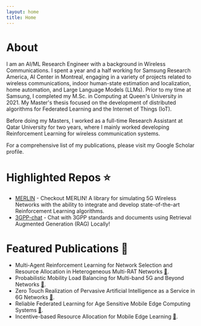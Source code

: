 ```yaml
---
layout: home
title: Home
---
```


# About
I am an AI/ML Research Engineer with a background in Wireless Communications. I spent a year and a half working for Samsung Research America, AI Center in Montreal, engaging in a variety of projects related to wireless communications, indoor human-state estimation and localization, home automation, and Large Language Models (LLMs). Prior to my time at Samsung, I completed my M.Sc. in Computing at Queen's University in 2021. My Master's thesis focused on the development of distributed algorithms for Federated Learning and the Internet of Things (IoT).

Before doing my Masters, I worked as a full-time Research Assistant at Qatar University for two years, where I mainly worked developing Reinforcement Learning for wireless communication systems.

For a comprehensive list of my publications, please visit my Google Scholar profile.

# Highlighted Repos ⭐

- [MERLIN](https://github.com/saria-lh/MERLIN) - Checkout MERLIN! A library for simulating 5G Wireless Networks with the ability to integrate and develop state-of-the-art Reinforcement Learning algorithms.
- [3GPP-chat](https://github.com/saria-lh/3GPP-RAG-chat/tree/main) - Chat with 3GPP standards and documents using Retrieval Augmented Generation (RAG) Locally!


# Featured Publications 📄

- Multi-Agent Reinforcement Learning for Network Selection and Resource Allocation in Heterogeneous Multi-RAT Networks [📄](https://ieeexplore.ieee.org/abstract/document/9726129).
- Probabilistic Mobility Load Balancing for Multi-band 5G and Beyond Networks [📄](https://arxiv.org/abs/2401.13792).
- Zero Touch Realization of Pervasive Artificial Intelligence as a Service in 6G Networks [📄](https://ieeexplore.ieee.org/abstract/document/10047856).
- Reliable Federated Learning for Age Sensitive Mobile Edge Computing Systems
[📄](https://ieeexplore.ieee.org/abstract/document/10278789).
- Incentive-based Resource Allocation for Mobile Edge Learning
[📄](https://ieeexplore.ieee.org/abstract/document/9843405).
